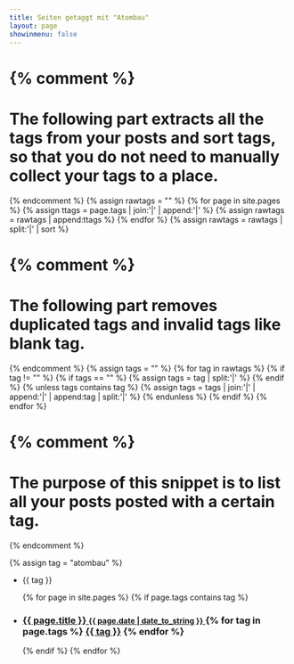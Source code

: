 ```yaml
---
title: Seiten getaggt mit "Atombau"
layout: page
showinmenu: false
---
```


{% comment %}
=======================
The following part extracts all the tags from your posts and sort tags, so that you do not need to manually collect your tags to a place.
=======================
{% endcomment %}
{% assign rawtags = "" %}
{% for page in site.pages %}
	{% assign ttags = page.tags | join:'|' | append:'|' %}
	{% assign rawtags = rawtags | append:ttags %}
{% endfor %}
{% assign rawtags = rawtags | split:'|' | sort %}

{% comment %}
=======================
The following part removes duplicated tags and invalid tags like blank tag.
=======================
{% endcomment %}
{% assign tags = "" %}
{% for tag in rawtags %}
	{% if tag != "" %}
		{% if tags == "" %}
			{% assign tags = tag | split:'|' %}
		{% endif %}
		{% unless tags contains tag %}
			{% assign tags = tags | join:'|' | append:'|' | append:tag | split:'|' %}
		{% endunless %}
	{% endif %}
{% endfor %}


{% comment %}
=======================
The purpose of this snippet is to list all your posts posted with a certain tag.
=======================
{% endcomment %}

{% assign tag = "atombau" %}
<ul class="tags">
	<li class="tag">{{ tag }}</li>
</ul>
<ul>
{% for page in site.pages %}
	 {% if page.tags contains tag %}
	 <li>
	 <h3>
	 <a href="{{ page.url }}">
	 {{ page.title }}
	 <small>{{ page.date | date_to_string }}</small>
	 </a>
	 {% for tag in page.tags %}
		 <a class="tag" href="/tags/index#{{ tag | slugify }}">{{ tag }}</a>
	 {% endfor %}
	 </h3>
	 </li>
	 {% endif %}
{% endfor %}
</ul>
